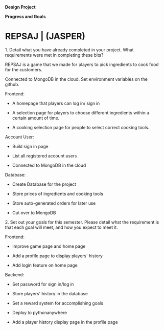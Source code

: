 **Design Project**

**Progress and Goals**

# **REPSAJ \| (JASPER)**

1\. Detail what you have already completed in your project. What
requirements were met in completing these bits?

REPSAJ is a game that we made for players to pick ingredients to cook
food for the customers.

Connected to MongoDB in the cloud. Set environment variables on the
github.

Frontend:

-   A homepage that players can log in/ sign in

-   A selection page for players to choose different ingredients within a certain amount of time.

-   A cooking selection page for people to select correct cooking tools.

Account User:

-   Build sign in page

-   List all registered account users

-   Connected to MongoDB in the cloud

Database:

-   Create Database for the project

-   Store prices of ingredients and cooking tools

-   Store auto-generated orders for later use

-   Cut over to MongoDB

2\. Set out your goals for this semester. Please detail what the
requirement is that each goal will meet, and how you expect to meet it.

Frontend:

-   Improve game page and home page

-   Add a profile page to display players' history

-   Add login feature on home page

Backend:

-   Set password for sign in/log in

-   Store players' history in the database

-   Set a reward system for accomplishing goals

-   Deploy to pythonanywhere

-   Add a player history display page in the profile page
